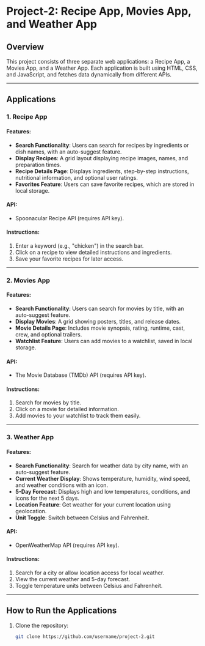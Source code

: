 # Project-2: Recipe App, Movies App, and Weather App

## Overview
This project consists of three separate web applications: a Recipe App, a Movies App, and a Weather App. Each application is built using HTML, CSS, and JavaScript, and fetches data dynamically from different APIs.

---

## Applications

### 1. Recipe App
#### Features:
- **Search Functionality**: Users can search for recipes by ingredients or dish names, with an auto-suggest feature.
- **Display Recipes**: A grid layout displaying recipe images, names, and preparation times.
- **Recipe Details Page**: Displays ingredients, step-by-step instructions, nutritional information, and optional user ratings.
- **Favorites Feature**: Users can save favorite recipes, which are stored in local storage.

#### API:
- Spoonacular Recipe API (requires API key).

#### Instructions:
1. Enter a keyword (e.g., "chicken") in the search bar.
2. Click on a recipe to view detailed instructions and ingredients.
3. Save your favorite recipes for later access.

---

### 2. Movies App
#### Features:
- **Search Functionality**: Users can search for movies by title, with an auto-suggest feature.
- **Display Movies**: A grid showing posters, titles, and release dates.
- **Movie Details Page**: Includes movie synopsis, rating, runtime, cast, crew, and optional trailers.
- **Watchlist Feature**: Users can add movies to a watchlist, saved in local storage.

#### API:
- The Movie Database (TMDb) API (requires API key).

#### Instructions:
1. Search for movies by title.
2. Click on a movie for detailed information.
3. Add movies to your watchlist to track them easily.

---

### 3. Weather App
#### Features:
- **Search Functionality**: Search for weather data by city name, with an auto-suggest feature.
- **Current Weather Display**: Shows temperature, humidity, wind speed, and weather conditions with an icon.
- **5-Day Forecast**: Displays high and low temperatures, conditions, and icons for the next 5 days.
- **Location Feature**: Get weather for your current location using geolocation.
- **Unit Toggle**: Switch between Celsius and Fahrenheit.

#### API:
- OpenWeatherMap API (requires API key).

#### Instructions:
1. Search for a city or allow location access for local weather.
2. View the current weather and 5-day forecast.
3. Toggle temperature units between Celsius and Fahrenheit.

---

## How to Run the Applications
1. Clone the repository:
   ```bash
   git clone https://github.com/username/project-2.git
